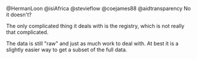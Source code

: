 @HermanLoon @isiAfrica @stevieflow @coejames88 @aidtransparency No it doesn't?

The only complicated thing it deals with is the registry, which is not really that complicated.

The data is still "raw" and just as much work to deal with. At best it is a slightly easier way to get a subset of the full data.